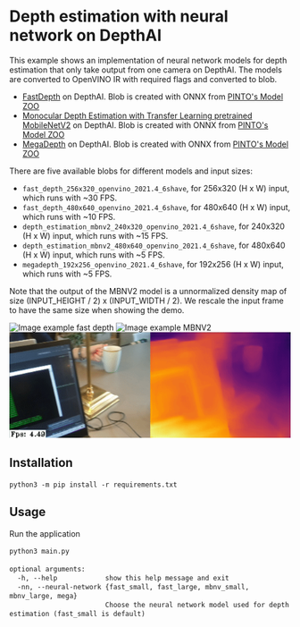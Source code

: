 # Depth estimation with neural network on DepthAI

This example shows an implementation of neural network models for depth estimation that only take output from one camera on DepthAI. The models are converted to OpenVINO IR with required flags and converted to blob.
  - [FastDepth](https://github.com/dwofk/fast-depth) on DepthAI.  Blob is created with ONNX from [PINTO's Model ZOO](https://github.com/PINTO0309/PINTO_model_zoo/tree/main/146_FastDepth)
  - [Monocular Depth Estimation with Transfer Learning pretrained MobileNetV2](https://github.com/alinstein/Depth_estimation) on DepthAI. Blob is created with ONNX from [PINTO's Model ZOO](https://github.com/PINTO0309/PINTO_model_zoo/blob/main/149_depth_estimation)
  - [MegaDepth](https://github.com/zl548/MegaDepth) on DepthAI.  Blob is created with ONNX from [PINTO's Model ZOO](https://github.com/PINTO0309/PINTO_model_zoo/tree/main/153_MegaDepth)

There are five available blobs for different models and input sizes:

* `fast_depth_256x320_openvino_2021.4_6shave`, for 256x320 (H x W) input, which runs with ~30 FPS.
* `fast_depth_480x640_openvino_2021.4_6shave`, for 480x640 (H x W) input, which runs with ~10 FPS.
* `depth_estimation_mbnv2_240x320_openvino_2021.4_6shave`, for 240x320 (H x W) input, which runs with ~15 FPS.
* `depth_estimation_mbnv2_480x640_openvino_2021.4_6shave`, for 480x640 (H x W) input, which runs with ~5 FPS.
* `megadepth_192x256_openvino_2021.4_6shave`, for 192x256 (H x W) input, which runs with ~5 FPS.

Note that the output of the MBNV2 model is a unnormalized density map of size (INPUT_HEIGHT / 2) x (INPUT_WIDTH / 2). We rescale the input frame to have the same size when showing the demo.

![Image example fast depth](https://user-images.githubusercontent.com/18037362/140495636-0721dea1-7eaf-461e-9a39-23a890513324.gif)
![Image example MBNV2](https://user-images.githubusercontent.com/18037362/140496170-6e3ad321-7314-40cb-8cc0-f622464aa4bd.gif)
![Image example mega depth](../depth-estimation/imgs/example.gif)

## Installation

```
python3 -m pip install -r requirements.txt
```

## Usage

Run the application

```
python3 main.py

optional arguments:
  -h, --help            show this help message and exit
  -nn, --neural-network {fast_small, fast_large, mbnv_small, mbnv_large, mega}
                        Choose the neural network model used for depth estimation (fast_small is default)
```
